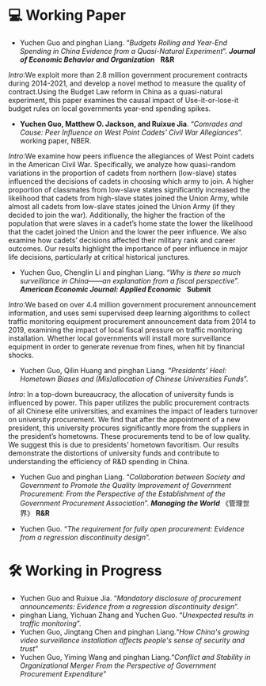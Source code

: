 # 💻 Working Paper
- Yuchen Guo  and pinghan Liang. “*Budgets Rolling and Year-End Spending in China Evidence from a Quasi-Natural Experiment*”.  ***Journal of Economic Behavior and Organization*** &nbsp; **R&R**

 *Intro*:We exploit more than 2.8 million government procurement contracts during 2014-2021, and develop a novel method to measure the quality of contract.Using the Budget Law reform in China as a quasi-natural experiment, this paper examines the causal impact of Use-it-or-lose-it budget rules on local governments year-end spending spikes.  

- **Yuchen Guo, Matthew O. Jackson, and Ruixue Jia**. “*Comrades and Cause: Peer Influence on West Point Cadets' Civil War Allegiances*”. working paper, NBER.

*Intro*:We examine how peers influence the allegiances of West Point cadets in the American Civil War. Specifically, we analyze how quasi-random variations in the proportion of cadets from northern (low-slave) states influenced the decisions of cadets in choosing which army to join. A higher proportion of classmates from low-slave states significantly increased the likelihood that cadets from high-slave states joined the Union Army, while almost all cadets from low-slave states joined the Union Army (if they decided to join the war). Additionally, the higher the fraction of the population that were slaves in a cadet’s home state the lower the likelihood that
the cadet joined the Union and the lower the peer influence. We also examine how cadets’ decisions affected their military rank and career outcomes. Our results highlight the importance of peer influence in major life decisions, particularly at critical historical junctures.


- Yuchen Guo, Chenglin Li and pinghan Liang. “*Why is there so much surveillance in China——an explanation from a fiscal perspective*”.  ***American Economic Journal: Applied Economic*** &nbsp; **Submit**

*Intro*:We based on over 4.4 million government procurement announcement information, and uses semi supervised deep learning algorithms to collect traffic monitoring equipment procurement announcement data from 2014 to 2019, examining the impact of local fiscal pressure on traffic monitoring installation. Whether local governments will install more surveillance equipment in order to generate revenue from fines, when hit by financial shocks.

 - Yuchen Guo, Qilin Huang and pinghan Liang. “*Presidents’ Heel: Hometown Biases and (Mis)allocation of Chinese Universities Funds*”.
  
*Intro*: In a top-down bureaucracy, the allocation of university funds is influenced by power. This paper utilizes the public procurement contracts of all Chinese elite universities, and examines the impact of leaders turnover on university procurement. We find that after the appointment of a new president, this university procures significantly more from the suppliers in the president’s hometowns. These procurements tend to be of low quality. We suggest this is due to presidents’ hometown favoritism. Our results demonstrate the distortions of university funds and contribute to understanding the efficiency of R&D spending in China.

- Yuchen Guo and pinghan Liang. “*Collaboration between Society and Government to Promote the Quality Improvement of Government Procurement: From the Perspective of the Establishment of the Government Procurement Association*”. ***Managing the World*** 《管理世界》 **R&R**

 - Yuchen Guo. “*The requirement for fully open procurement: Evidence from a regression discontinuity design*”.

# 🛠 Working in Progress 
- Yuchen Guo and Ruixue Jia. “*Mandatory disclosure of procurement announcements: Evidence from a regression discontinuity design*”.
- pinghan Liang, Yichuan Zhang and Yuchen Guo. “*Unexpected results in traffic monitoring*”.
- Yuchen Guo, Jingtang Chen and pinghan Liang.“*How China's growing video surveillance installation affects people's sense of security and trust*”
- Yuchen Guo, Yiming Wang and pinghan Liang.“*Conflict and Stability in Organizational Merger From the Perspective of Government Procurement Expenditure*”
